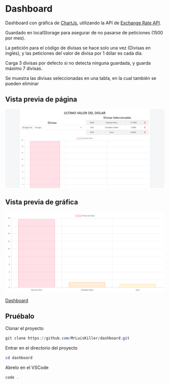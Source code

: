 # Dashboard

Dashboard con gráfica de [ChartJs](https://www.chartjs.org/), utilizando la API de [Exchange Rate API](https://www.exchangerate-api.com/).

Guardado en localStorage para asegurar de no pasarse de peticiones (1500 por mes).

La petición para el código de divisas se hace solo una vez (Divisas en inglés), y las peticiones del valor de divisa por 1 dólar es cada día.

Carga 3 divisas por defecto si no detecta ninguna guardada, y guarda máximo 7 divisas.

Se muestra las divisas seleccionadas en una tabla, en la cual también se pueden eliminar

## Vista previa de página
![Vista previa página](./assets/images/Vista%20previa%20pagina.png)

## Vista previa de gráfica
![Vista previa gráfica](./assets/images/Vista%20previa%20grafica.png)

[Dashboard](https://dashboard-mlk.netlify.app/)

## Pruébalo

Clonar el proyecto
```powershell
git clone https://github.com/MrLuisKiller/dashboard.git
```
Entrar en el directorio del proyecto
```powershell
cd dashboard
```
Abrelo en el VSCode
```powershell
code .
```
